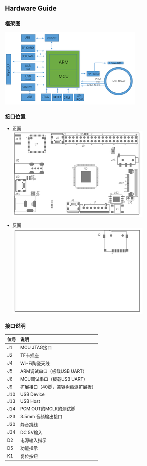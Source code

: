 ## Hardware Guide

### 框架图

![](/assets/diagram.png)

### 接口位置

* 正面  
  ![](/assets/top.png)

* 反面  
  ![](/assets/bottom.png)

### 接口说明

| 位号 | 说明 |
| :--- | :--- |
| J1 | MCU JTAG接口 |
| J2 | TF卡插座 |
| J4 | Wi-Fi陶瓷天线 |
| J5 | ARM调试串口（板载USB UART） |
| J6 | MCU调试串口（板载USB UART） |
| J9 | 扩展接口（40脚，兼容树莓派扩展板） |
| J10 | USB Device |
| J13 | USB Host |
| J14 | PCM OUT的MCLK的测试脚 |
| J23 | 3.5mm 音频输出接口 |
| J30 | 静音跳线 |
| J34 | DC 5V输入 |
| D2 | 电源输入指示 |
| D5 | 功能指示 |
| K1 | 复位按钮 |



